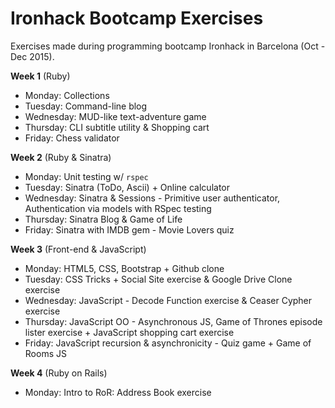 # Ironhack Bootcamp Exercises

Exercises made during programming bootcamp Ironhack in Barcelona (Oct - Dec 2015).

__Week 1__ (Ruby)

- Monday: Collections
- Tuesday: Command-line blog
- Wednesday: MUD-like text-adventure game
- Thursday: CLI subtitle utility & Shopping cart
- Friday: Chess validator

__Week 2__ (Ruby & Sinatra)

- Monday: Unit testing w/ `rspec`
- Tuesday: Sinatra (ToDo, Ascii) + Online calculator
- Wednesday: Sinatra & Sessions - Primitive user authenticator, Authentication via models with RSpec testing
- Thursday: Sinatra Blog & Game of Life
- Friday: Sinatra with IMDB gem - Movie Lovers quiz

__Week 3__ (Front-end & JavaScript)

- Monday: HTML5, CSS, Bootstrap + Github clone
- Tuesday: CSS Tricks + Social Site exercise & Google Drive Clone exercise
- Wednesday: JavaScript - Decode Function exercise & Ceaser Cypher exercise
- Thursday: JavaScript OO - Asynchronous JS, Game of Thrones episode lister exercise + JavaScript shopping cart exercise
- Friday: JavaScript recursion & asynchronicity - Quiz game + Game of Rooms JS

__Week 4__ (Ruby on Rails)

- Monday: Intro to RoR: Address Book exercise 
